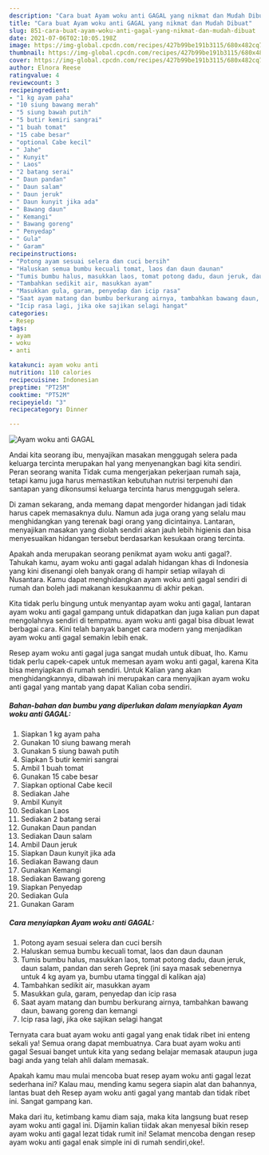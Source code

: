 ```yaml
---
description: "Cara buat Ayam woku anti GAGAL yang nikmat dan Mudah Dibuat"
title: "Cara buat Ayam woku anti GAGAL yang nikmat dan Mudah Dibuat"
slug: 851-cara-buat-ayam-woku-anti-gagal-yang-nikmat-dan-mudah-dibuat
date: 2021-07-06T02:10:05.198Z
image: https://img-global.cpcdn.com/recipes/427b99be191b3115/680x482cq70/ayam-woku-anti-gagal-foto-resep-utama.jpg
thumbnail: https://img-global.cpcdn.com/recipes/427b99be191b3115/680x482cq70/ayam-woku-anti-gagal-foto-resep-utama.jpg
cover: https://img-global.cpcdn.com/recipes/427b99be191b3115/680x482cq70/ayam-woku-anti-gagal-foto-resep-utama.jpg
author: Elnora Reese
ratingvalue: 4
reviewcount: 3
recipeingredient:
- "1 kg ayam paha"
- "10 siung bawang merah"
- "5 siung bawah putih"
- "5 butir kemiri sangrai"
- "1 buah tomat"
- "15 cabe besar"
- "optional Cabe kecil"
- " Jahe"
- " Kunyit"
- " Laos"
- "2 batang serai"
- " Daun pandan"
- " Daun salam"
- " Daun jeruk"
- " Daun kunyit jika ada"
- " Bawang daun"
- " Kemangi"
- " Bawang goreng"
- " Penyedap"
- " Gula"
- " Garam"
recipeinstructions:
- "Potong ayam sesuai selera dan cuci bersih"
- "Haluskan semua bumbu kecuali tomat, laos dan daun daunan"
- "Tumis bumbu halus, masukkan laos, tomat potong dadu, daun jeruk, daun salam, pandan dan sereh Geprek (ini saya masak sebenernya untuk 4 kg ayam ya, bumbu utama tinggal di kalikan aja)"
- "Tambahkan sedikit air, masukkan ayam"
- "Masukkan gula, garam, penyedap dan icip rasa"
- "Saat ayam matang dan bumbu berkurang airnya, tambahkan bawang daun, bawang goreng dan kemangi"
- "Icip rasa lagi, jika oke sajikan selagi hangat"
categories:
- Resep
tags:
- ayam
- woku
- anti

katakunci: ayam woku anti 
nutrition: 110 calories
recipecuisine: Indonesian
preptime: "PT25M"
cooktime: "PT52M"
recipeyield: "3"
recipecategory: Dinner

---
```



![Ayam woku anti GAGAL](https://img-global.cpcdn.com/recipes/427b99be191b3115/680x482cq70/ayam-woku-anti-gagal-foto-resep-utama.jpg)

Andai kita seorang ibu, menyajikan masakan menggugah selera pada keluarga tercinta merupakan hal yang menyenangkan bagi kita sendiri. Peran seorang  wanita Tidak cuma mengerjakan pekerjaan rumah saja, tetapi kamu juga harus memastikan kebutuhan nutrisi terpenuhi dan santapan yang dikonsumsi keluarga tercinta harus menggugah selera.

Di zaman  sekarang, anda memang dapat mengorder hidangan jadi tidak harus capek memasaknya dulu. Namun ada juga orang yang selalu mau menghidangkan yang terenak bagi orang yang dicintainya. Lantaran, menyajikan masakan yang diolah sendiri akan jauh lebih higienis dan bisa menyesuaikan hidangan tersebut berdasarkan kesukaan orang tercinta. 



Apakah anda merupakan seorang penikmat ayam woku anti gagal?. Tahukah kamu, ayam woku anti gagal adalah hidangan khas di Indonesia yang kini disenangi oleh banyak orang di hampir setiap wilayah di Nusantara. Kamu dapat menghidangkan ayam woku anti gagal sendiri di rumah dan boleh jadi makanan kesukaanmu di akhir pekan.

Kita tidak perlu bingung untuk menyantap ayam woku anti gagal, lantaran ayam woku anti gagal gampang untuk didapatkan dan juga kalian pun dapat mengolahnya sendiri di tempatmu. ayam woku anti gagal bisa dibuat lewat berbagai cara. Kini telah banyak banget cara modern yang menjadikan ayam woku anti gagal semakin lebih enak.

Resep ayam woku anti gagal juga sangat mudah untuk dibuat, lho. Kamu tidak perlu capek-capek untuk memesan ayam woku anti gagal, karena Kita bisa menyiapkan di rumah sendiri. Untuk Kalian yang akan menghidangkannya, dibawah ini merupakan cara menyajikan ayam woku anti gagal yang mantab yang dapat Kalian coba sendiri.

<!--inarticleads1-->

##### Bahan-bahan dan bumbu yang diperlukan dalam menyiapkan Ayam woku anti GAGAL:

1. Siapkan 1 kg ayam paha
1. Gunakan 10 siung bawang merah
1. Gunakan 5 siung bawah putih
1. Siapkan 5 butir kemiri sangrai
1. Ambil 1 buah tomat
1. Gunakan 15 cabe besar
1. Siapkan optional Cabe kecil
1. Sediakan  Jahe
1. Ambil  Kunyit
1. Sediakan  Laos
1. Sediakan 2 batang serai
1. Gunakan  Daun pandan
1. Sediakan  Daun salam
1. Ambil  Daun jeruk
1. Siapkan  Daun kunyit jika ada
1. Sediakan  Bawang daun
1. Gunakan  Kemangi
1. Sediakan  Bawang goreng
1. Siapkan  Penyedap
1. Sediakan  Gula
1. Gunakan  Garam




<!--inarticleads2-->

##### Cara menyiapkan Ayam woku anti GAGAL:

1. Potong ayam sesuai selera dan cuci bersih
1. Haluskan semua bumbu kecuali tomat, laos dan daun daunan
1. Tumis bumbu halus, masukkan laos, tomat potong dadu, daun jeruk, daun salam, pandan dan sereh Geprek (ini saya masak sebenernya untuk 4 kg ayam ya, bumbu utama tinggal di kalikan aja)
1. Tambahkan sedikit air, masukkan ayam
1. Masukkan gula, garam, penyedap dan icip rasa
1. Saat ayam matang dan bumbu berkurang airnya, tambahkan bawang daun, bawang goreng dan kemangi
1. Icip rasa lagi, jika oke sajikan selagi hangat




Ternyata cara buat ayam woku anti gagal yang enak tidak ribet ini enteng sekali ya! Semua orang dapat membuatnya. Cara buat ayam woku anti gagal Sesuai banget untuk kita yang sedang belajar memasak ataupun juga bagi anda yang telah ahli dalam memasak.

Apakah kamu mau mulai mencoba buat resep ayam woku anti gagal lezat sederhana ini? Kalau mau, mending kamu segera siapin alat dan bahannya, lantas buat deh Resep ayam woku anti gagal yang mantab dan tidak ribet ini. Sangat gampang kan. 

Maka dari itu, ketimbang kamu diam saja, maka kita langsung buat resep ayam woku anti gagal ini. Dijamin kalian tiidak akan menyesal bikin resep ayam woku anti gagal lezat tidak rumit ini! Selamat mencoba dengan resep ayam woku anti gagal enak simple ini di rumah sendiri,oke!.

